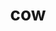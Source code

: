 ---
category: 3-letters
denotation: null
name: cow
reference_link: https://www.etymonline.com/word/cow
root_language: null
root_name: null
title: cow
type: free
word_sums:
- respelling: cow
  sum: 'Cow + '
---